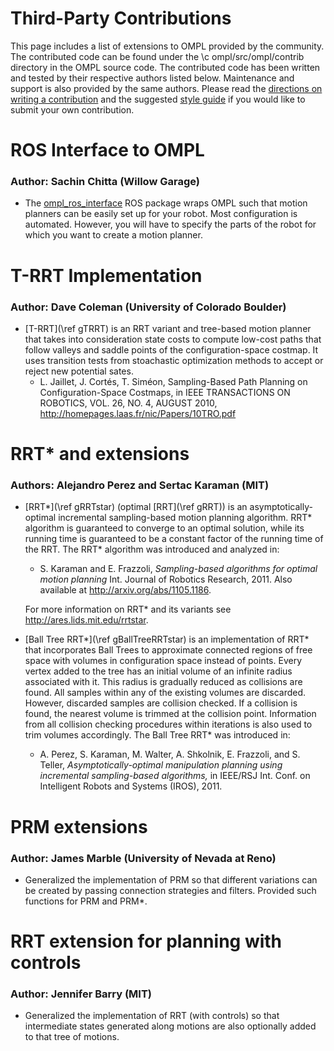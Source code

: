 # Third-Party Contributions

This page includes a list of extensions to OMPL provided by the community. The contributed code can be found under the \c ompl/src/ompl/contrib directory in the OMPL source code. The contributed code has been written and tested by their respective authors listed below. Maintenance and support is also provided by the same authors. Please read the [directions on writing a contribution](contrib.html) and the suggested [style guide](styleGuide,html) if you would like to submit your own contribution.


# ROS Interface to OMPL

### Author: Sachin Chitta (Willow Garage)

- The [ompl_ros_interface](http://www.ros.org/wiki/ompl_ros_interface) ROS package wraps OMPL such that motion planners can be easily set up for your robot. Most configuration is automated. However, you will have to specify the parts of the robot for which you want to create a motion planner.


# T-RRT Implementation

### Author: Dave Coleman (University of Colorado Boulder)

- [T-RRT](\ref gTRRT) is an RRT variant and tree-based motion planner that takes into consideration state costs to compute low-cost paths that follow valleys and saddle points of the configuration-space costmap. It uses transition tests from stoachastic optimization methods to accept or reject new potential sates.
    - L. Jaillet, J. Cortés, T. Siméon, Sampling-Based Path Planning on Configuration-Space Costmaps, in IEEE TRANSACTIONS ON ROBOTICS, VOL. 26, NO. 4, AUGUST 2010, http://homepages.laas.fr/nic/Papers/10TRO.pdf


# RRT* and extensions

### Authors: Alejandro Perez and Sertac Karaman (MIT)

- [RRT*](\ref gRRTstar) (optimal [RRT](\ref gRRT)) is an asymptotically-optimal incremental sampling-based motion planning algorithm. RRT* algorithm is guaranteed to converge to an optimal solution, while its running time is guaranteed to be a constant factor of the running time of the RRT. The RRT* algorithm was introduced and analyzed in:

    - S. Karaman and E. Frazzoli, _Sampling-based algorithms for optimal motion planning_ Int. Journal of Robotics Research, 2011. Also available at http://arxiv.org/abs/1105.1186.

  For more information on RRT* and its variants see http://ares.lids.mit.edu/rrtstar.
- [Ball Tree RRT*](\ref gBallTreeRRTstar) is an implementation of RRT* that incorporates Ball Trees to approximate connected regions of free space with volumes in configuration space instead of points. Every vertex added to the tree has an initial volume of an infinite radius associated with it. This radius is gradually reduced as collisions are found. All samples within any of the existing volumes are discarded. However, discarded samples are collision checked. If a collision is found, the nearest volume is trimmed at the collision point. Information from all collision checking procedures within iterations is also used to trim volumes accordingly. The Ball Tree RRT* was introduced in:

    - A. Perez, S. Karaman, M. Walter, A. Shkolnik, E. Frazzoli, and S. Teller, _Asymptotically-optimal manipulation planning using incremental sampling-based algorithms,_ in IEEE/RSJ Int. Conf. on Intelligent Robots and Systems (IROS), 2011.


# PRM extensions

### Author: James Marble (University of Nevada at Reno)

- Generalized the implementation of PRM so that different variations can be created by passing connection strategies and filters. Provided such functions for PRM and PRM*.


# RRT extension for planning with controls

### Author: Jennifer Barry (MIT)

- Generalized the implementation of RRT (with controls) so that intermediate states generated along motions are also optionally added to that tree of motions.

